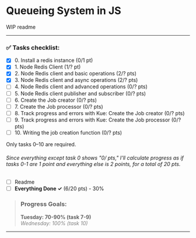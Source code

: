 # Queueing System in JS

WIP readme

----

### ✅ Tasks checklist:
- [X] ​0. Install a redis instance (0/1 pt)
- [X] ​1. Node Redis Client (1/? pt)
- [X] ​2. Node Redis client and basic operations (2/? pts)
- [X] ​3. Node Redis client and async operations (2/? pts)
- [ ] ​4. Node Redis client and advanced operations (0/? pts)
- [ ] ​5. Node Redis client publisher and subscriber (0/? pts)
- [ ] ​6. Create the Job creator (0/? pts)
- [ ] ​7. Create the Job processor (0/? pts)
- [ ] ​8. Track progress and errors with Kue: Create the Job creator (0/? pts)
- [ ] ​9. Track progress and errors with Kue: Create the Job processor (0/? pts)
- [ ] ​10. Writing the job creation function (0/? pts)

Only tasks 0–10 are required.

###### Since everything except task 0 shows "0/ pts," I'll calculate progress as if tasks 0-1 are 1 point and everything else is 2 points, for a total of 20 pts.

- [ ] Readme
- [ ] **Everything Done ✓** (6/20 pts) - 30%

>### Progress Goals:
><strong>Tuesday: 70-90% (task 7-9)</strong>  
<em style="color: gray">Wednesday: 100% (task 10)</em>
---